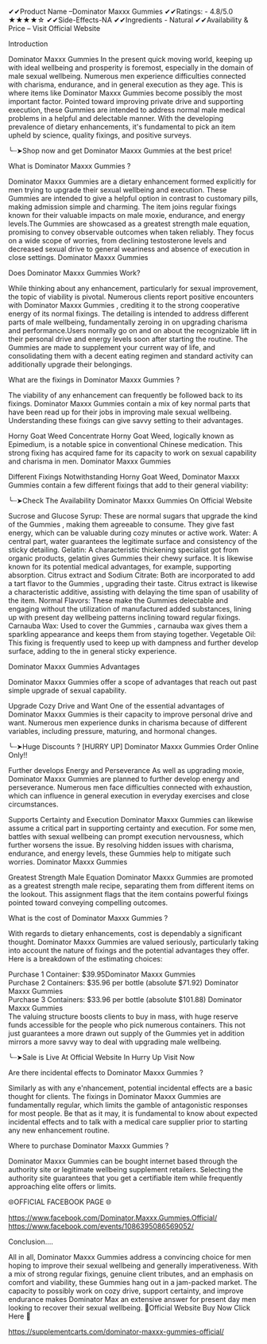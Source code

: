 ✔✔Product Name –Dominator Maxxx Gummies
✔✔Ratings: - 4.8/5.0 ★★★★☆
✔✔Side-Effects-NA
✔✔Ingredients - Natural
✔✔Availability & Price – Visit Official Website





Introduction

Dominator Maxxx Gummies  In the present quick moving world, keeping up with ideal wellbeing and prosperity is foremost, especially in the domain of male sexual wellbeing. Numerous men experience difficulties connected with charisma, endurance, and in general execution as they age. This is where items like Dominator Maxxx Gummies become possibly the most important factor. Pointed toward improving private drive and supporting execution, these Gummies  are intended to address normal male medical problems in a helpful and delectable manner. With the developing prevalence of dietary enhancements, it's fundamental to pick an item upheld by science, quality fixings, and positive surveys.

╰┈➤Shop now and get Dominator Maxxx Gummies at the best price!

What is Dominator Maxxx Gummies ?

Dominator Maxxx Gummies are a dietary enhancement formed explicitly for men trying to upgrade their sexual wellbeing and execution. These Gummies  are intended to give a helpful option in contrast to customary pills, making admission simple and charming. The item joins regular fixings known for their valuable impacts on male moxie, endurance, and energy levels.The Gummies  are showcased as a greatest strength male equation, promising to convey observable outcomes when taken reliably. They focus on a wide scope of worries, from declining testosterone levels and decreased sexual drive to general weariness and absence of execution in close settings. Dominator Maxxx Gummies  

Does Dominator Maxxx Gummies Work?

While thinking about any enhancement, particularly for sexual improvement, the topic of viability is pivotal. Numerous clients report positive encounters with Dominator Maxxx Gummies , crediting it to the strong cooperative energy of its normal fixings. The detailing is intended to address different parts of male wellbeing, fundamentally zeroing in on upgrading charisma and performance.Users normally go on and on about the recognizable lift in their personal drive and energy levels soon after starting the routine. The Gummies  are made to supplement your current way of life, and consolidating them with a decent eating regimen and standard activity can additionally upgrade their belongings.

What are the fixings in Dominator Maxxx Gummies ?

The viability of any enhancement can frequently be followed back to its fixings. Dominator Maxxx Gummies contain a mix of key normal parts that have been read up for their jobs in improving male sexual wellbeing. Understanding these fixings can give savvy setting to their advantages.

Horny Goat Weed Concentrate
Horny Goat Weed, logically known as Epimedium, is a notable spice in conventional Chinese medication. This strong fixing has acquired fame for its capacity to work on sexual capability and charisma in men. Dominator Maxxx Gummies  

Different Fixings
Notwithstanding Horny Goat Weed, Dominator Maxxx Gummies contain a few different fixings that add to their general viability:

╰┈➤Check The Availability Dominator Maxxx Gummies On Official Website

Sucrose and Glucose Syrup: These are normal sugars that upgrade the kind of the Gummies , making them agreeable to consume. They give fast energy, which can be valuable during cozy minutes or active work.
Water: A central part, water guarantees the legitimate surface and consistency of the sticky detailing.
Gelatin: A characteristic thickening specialist got from organic products, gelatin gives Gummies  their chewy surface. It is likewise known for its potential medical advantages, for example, supporting absorption.
Citrus extract and Sodium Citrate: Both are incorporated to add a tart flavor to the Gummies , upgrading their taste. Citrus extract is likewise a characteristic additive, assisting with delaying the time span of usability of the item.
Normal Flavors: These make the Gummies  delectable and engaging without the utilization of manufactured added substances, lining up with present day wellbeing patterns inclining toward regular fixings.
Carnauba Wax: Used to cover the Gummies , carnauba wax gives them a sparkling appearance and keeps them from staying together.
Vegetable Oil: This fixing is frequently used to keep up with dampness and further develop surface, adding to the in general sticky experience.

Dominator Maxxx Gummies Advantages

Dominator Maxxx Gummies  offer a scope of advantages that reach out past simple upgrade of sexual capability.

Upgrade Cozy Drive and Want
One of the essential advantages of Dominator Maxxx Gummies is their capacity to improve personal drive and want. Numerous men experience dunks in charisma because of different variables, including pressure, maturing, and hormonal changes.

╰┈➤Huge Discounts ? [HURRY UP] Dominator Maxxx Gummies Order Online Only!!

Further develops Energy and Perseverance
As well as upgrading moxie, Dominator Maxxx Gummies are planned to further develop energy and perseverance. Numerous men face difficulties connected with exhaustion, which can influence in general execution in everyday exercises and close circumstances.

Supports Certainty and Execution
Dominator Maxxx Gummies can likewise assume a critical part in supporting certainty and execution. For some men, battles with sexual wellbeing can prompt execution nervousness, which further worsens the issue. By resolving hidden issues with charisma, endurance, and energy levels, these Gummies  help to mitigate such worries. Dominator Maxxx Gummies  

Greatest Strength Male Equation
Dominator Maxxx Gummies are promoted as a greatest strength male recipe, separating them from different items on the lookout. This assignment flags that the item contains powerful fixings pointed toward conveying compelling outcomes.

What is the cost of Dominator Maxxx Gummies ?

With regards to dietary enhancements, cost is dependably a significant thought. Dominator Maxxx Gummies are valued seriously, particularly taking into account the nature of fixings and the potential advantages they offer. Here is a breakdown of the estimating choices:

Purchase 1 Container: $39.95Dominator Maxxx Gummies  
Purchase 2 Containers: $35.96 per bottle (absolute $71.92) Dominator Maxxx Gummies  
Purchase 3 Containers: $33.96 per bottle (absolute $101.88) Dominator Maxxx Gummies  
The valuing structure boosts clients to buy in mass, with huge reserve funds accessible for the people who pick numerous containers. This not just guarantees a more drawn out supply of the Gummies  yet in addition mirrors a more savvy way to deal with upgrading male wellbeing.

╰┈➤Sale is Live At Official Website In Hurry Up Visit Now

Are there incidental effects to Dominator Maxxx Gummies ?

Similarly as with any e'nhancement, potential incidental effects are a basic thought for clients. The fixings in Dominator Maxxx Gummies are fundamentally regular, which limits the gamble of antagonistic responses for most people. Be that as it may, it is fundamental to know about expected incidental effects and to talk with a medical care supplier prior to starting any new enhancement routine.

Where to purchase Dominator Maxxx Gummies ?

Dominator Maxxx Gummies can be bought internet based through the authority site or legitimate wellbeing supplement retailers. Selecting the authority site guarantees that you get a certifiable item while frequently approaching elite offers or limits.

🌐OFFICIAL FACEBOOK PAGE 🌐

https://www.facebook.com/Dominator.Maxxx.Gummies.Official/
https://www.facebook.com/events/1086395086569052/

Conclusion….

All in all, Dominator Maxxx Gummies address a convincing choice for men hoping to improve their sexual wellbeing and generally imperativeness. With a mix of strong regular fixings, genuine client tributes, and an emphasis on comfort and viability, these Gummies  hang out in a jam-packed market. The capacity to possibly work on cozy drive, support certainty, and improve endurance makes Dominator Max an extensive answer for present day men looking to recover their sexual wellbeing.
💊Official Website Buy Now Click Here 💊

https://supplementcarts.com/dominator-maxxx-gummies-official/










